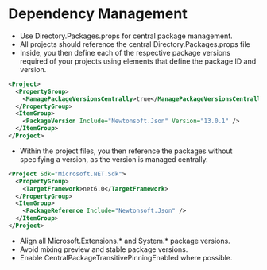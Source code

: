 # Dependency Management

- Use Directory.Packages.props for central package management.
- All projects should reference the central Directory.Packages.props file
- Inside, you then define each of the respective package versions required of your projects using <PackageVersion /> elements that define the package ID and version.

``` xml
<Project>
  <PropertyGroup>
    <ManagePackageVersionsCentrally>true</ManagePackageVersionsCentrally>
  </PropertyGroup>
  <ItemGroup>
    <PackageVersion Include="Newtonsoft.Json" Version="13.0.1" />
  </ItemGroup>
</Project>
```

- Within the project files, you then reference the packages without specifying a version, as the version is managed centrally.

``` xml
<Project Sdk="Microsoft.NET.Sdk">
  <PropertyGroup>
    <TargetFramework>net6.0</TargetFramework>
  </PropertyGroup>
  <ItemGroup>
    <PackageReference Include="Newtonsoft.Json" />
  </ItemGroup>
</Project>
```

- Align all Microsoft.Extensions.* and System.* package versions.
- Avoid mixing preview and stable package versions.
- Enable CentralPackageTransitivePinningEnabled where possible.